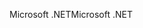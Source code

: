 <span data-ttu-id="f1384-101">Microsoft .NET</span><span class="sxs-lookup"><span data-stu-id="f1384-101">Microsoft .NET</span></span>